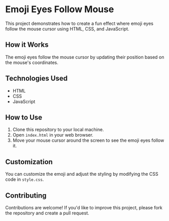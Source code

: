 # Emoji Eyes Follow Mouse

This project demonstrates how to create a fun effect where emoji eyes follow the mouse cursor using HTML, CSS, and JavaScript.

## How it Works

The emoji eyes follow the mouse cursor by updating their position based on the mouse's coordinates.

## Technologies Used

- HTML
- CSS
- JavaScript

## How to Use

1. Clone this repository to your local machine.
2. Open `index.html` in your web browser.
3. Move your mouse cursor around the screen to see the emoji eyes follow it.

## Customization

You can customize the emoji and adjust the styling by modifying the CSS code in `style.css`.

## Contributing

Contributions are welcome! If you'd like to improve this project, please fork the repository and create a pull request.
